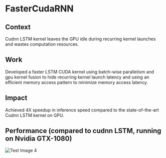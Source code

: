 # FasterCudaRNN
## Context
Cudnn LSTM kernel leaves the GPU idle during recurring kernel launches and wastes computation resources.
## Work
Developed a faster LSTM CUDA kernel using batch-wise parallelism and gpu kernel fusion to hide recurring kernel launch
latency and using an efficient memory access pattern to minimize memory access latency.
## Impact
Achieved 4X speedup in inference speed compared to the state-of-the-art Cudnn LSTM kernel on GPU.

## Performance (compared to cudnn LSTM, running on Nvidia GTX-1080)
![Test Image 4](https://github.com/tograh/testrepository/3DTest.png)
